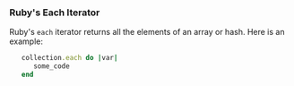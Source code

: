### Ruby's Each Iterator

Ruby's `each` iterator returns all the elements of an array or hash. Here is an example:

```ruby
   collection.each do |var|
      some_code
   end
```
